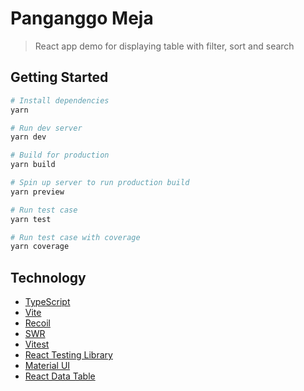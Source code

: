 # Panganggo Meja

> React app demo for displaying table with filter, sort and search

## Getting Started

```sh
# Install dependencies
yarn

# Run dev server
yarn dev

# Build for production
yarn build

# Spin up server to run production build
yarn preview

# Run test case
yarn test

# Run test case with coverage
yarn coverage
```

## Technology

- [TypeScript](https://www.typescriptlang.org/)
- [Vite](https://vitejs.dev/)
- [Recoil](https://recoiljs.org/)
- [SWR](https://swr.vercel.app/)
- [Vitest](https://vitest.dev/)
- [React Testing Library](https://testing-library.com/)
- [Material UI](https://mui.com/)
- [React Data Table](https://react-data-table-component.netlify.app/)
